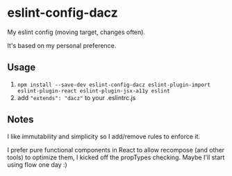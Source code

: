 # eslint-config-dacz

My eslint config (moving target, changes often).

It's based on my personal preference.

## Usage

1. `npm install --save-dev eslint-config-dacz eslint-plugin-import eslint-plugin-react eslint-plugin-jsx-a11y eslint`
2. add `"extends": "dacz"` to your .eslintrc.js

## Notes

I like immutability and simplicity so I add/remove rules to enforce it.

I prefer pure functional components in React to allow recompose (and other tools) to optimize them, I kicked off the propTypes checking. Maybe I'll start using flow one day :)

